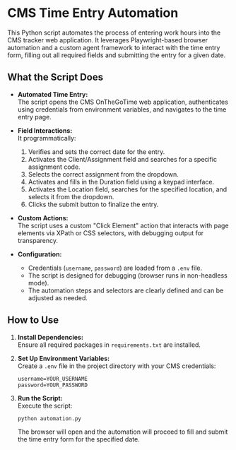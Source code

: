 # CMS Time Entry Automation

This Python script automates the process of entering work hours into the CMS tracker web application. It leverages Playwright-based browser automation and a custom agent framework to interact with the time entry form, filling out all required fields and submitting the entry for a given date.

## What the Script Does

- **Automated Time Entry:**  
  The script opens the CMS OnTheGoTime web application, authenticates using credentials from environment variables, and navigates to the time entry page.

- **Field Interactions:**  
  It programmatically:
  1. Verifies and sets the correct date for the entry.
  2. Activates the Client/Assignment field and searches for a specific assignment code.
  3. Selects the correct assignment from the dropdown.
  4. Activates and fills in the Duration field using a keypad interface.
  5. Activates the Location field, searches for the specified location, and selects it from the dropdown.
  6. Clicks the submit button to finalize the entry.

- **Custom Actions:**  
  The script uses a custom "Click Element" action that interacts with page elements via XPath or CSS selectors, with debugging output for transparency.

- **Configuration:**  
  - Credentials (`username`, `password`) are loaded from a `.env` file.
  - The script is designed for debugging (browser runs in non-headless mode).
  - The automation steps and selectors are clearly defined and can be adjusted as needed.

## How to Use

1. **Install Dependencies:**  
   Ensure all required packages in `requirements.txt` are installed.

2. **Set Up Environment Variables:**  
   Create a `.env` file in the project directory with your CMS credentials:
   ```
   username=YOUR_USERNAME
   password=YOUR_PASSWORD
   ```

3. **Run the Script:**  
   Execute the script:
   ```
   python automation.py
   ```

   The browser will open and the automation will proceed to fill and submit the time entry form for the specified date.
